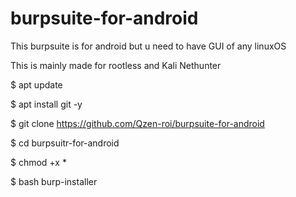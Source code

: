 # burpsuite-for-android
This burpsuite is for android but u need to have  GUI of any linuxOS

This is mainly made for rootless and Kali Nethunter


$ apt update 

$ apt install git -y

$ git clone https://github.com/Qzen-roi/burpsuite-for-android

$ cd burpsuitr-for-android

$ chmod +x *

$ bash burp-installer
